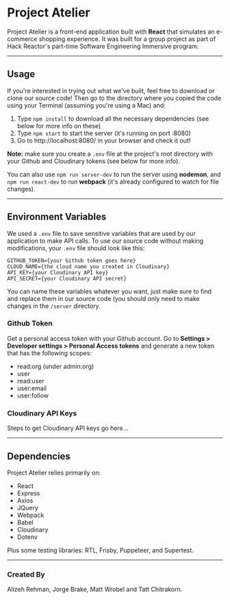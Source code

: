 # Project Atelier

Project Atelier is a front-end application built with **React** that simulates an e-commerce shopping experience. It was built for a group project as part of Hack Reactor's part-time Software Engineering Immersive program.

---

## Usage

If you're interested in trying out what we've built, feel free to download or clone our source code! Then go to the directory where you copied the code using your Terminal (assuming you're using a Mac) and:

1. Type ```npm install``` to download all the necessary dependencies (see below for more info on these)
2. Type ```npm start``` to start the server (it's running on port :8080)
3. Go to http://localhost:8080/ in your browser and check it out!

**Note:** make sure you create a ```.env``` file at the project's root directory with your Github and Cloudinary tokens (see below for more info).

You can also use ```npm run server-dev``` to run the server using **nodemon**, and ```npm run react-dev``` to run **webpack** (it's already configured to watch for file changes).

---

## Environment Variables

We used a ```.env``` file to save sensitive variables that are used by our application to make API calls. To use our source code without making modifications, your ```.env``` file should look like this:

```
GITHUB_TOKEN={your Github token goes here}
CLOUD_NAME={the cloud name you created in Cloudinary}
API_KEY={your Cloudinary API key}
API_SECRET={your Cloudinary API secret}
```

You can name these variables whatever you want, just make sure to find and replace them in our source code (you should only need to make changes in the ```/server``` directory.

### Github Token

Get a personal access token with your Github account. Go to **Settings > Developer settings > Personal Access tokens** and generate a new token that has the following scopes:

- read:org (under admin:org)
- user
 - read:user
 - user:email
 - user:follow

### Cloudinary API Keys

Steps to get Cloudinary API keys go here...

---

## Dependencies

Project Atelier relies primarily on:
 - React
 - Express
 - Axios
 - JQuery
 - Webpack
 - Babel
 - Cloudinary
 - Dotenv

Plus some testing libraries: RTL, Frisby, Puppeteer, and Supertest.

---

### Created By

Alizeh Rehman, Jorge Brake, Matt Wrobel and Tatt Chitrakorn.
